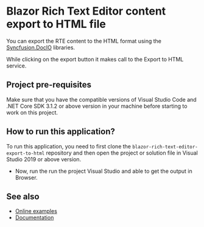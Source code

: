 # Blazor Rich Text Editor content export to HTML file

You can export the RTE content to the HTML format using the [Syncfusion.DocIO](https://libraries.io/nuget/Syncfusion.DocIO.NET) libraries.

While clicking on the export button it makes call to the Export to HTML service.

## Project pre-requisites
Make sure that you have the compatible versions of Visual Studio Code and .NET Core SDK 3.1.2 or above version in your machine before starting to work on this project.

## How to run this application?
To run this application, you need to first clone the `blazor-rich-text-editor-export-to-html` repository and then open the project or solution file in Visual Studio 2019 or above version. 

* Now, run the run the project Visual Studio and able to get the output in Browser.

## See also
* [Online examples](https://blazor.syncfusion.com/demos/rich-text-editor/overview?theme=fluent)
* [Documentation](https://blazor.syncfusion.com/documentation/rich-text-editor/getting-started)
